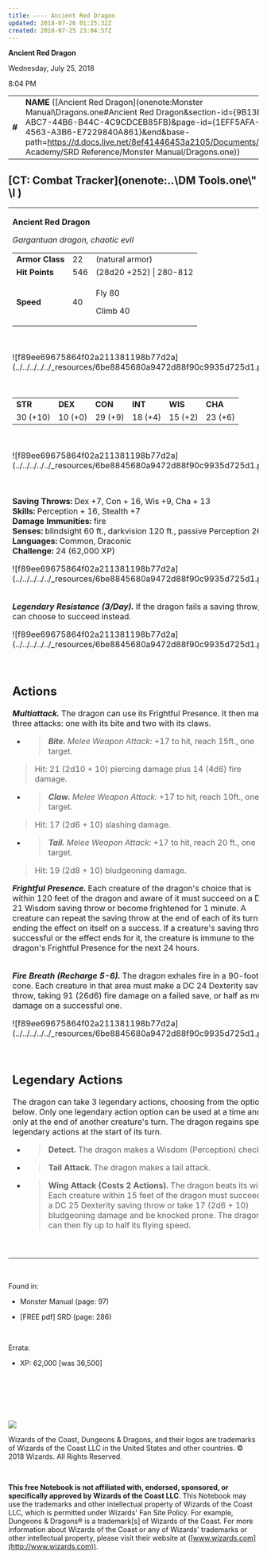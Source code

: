 ```yaml
---
title: ---- Ancient Red Dragon
updated: 2018-07-26 01:25:32Z
created: 2018-07-25 23:04:57Z
---
```


**Ancient Red Dragon**

Wednesday, July 25, 2018

8:04 PM

|        |                                                                                                                                                                                                                                                                                                                      |        |         |         |     |       |          |
|--------|----------------------------------------------------------------------------------------------------------------------------------------------------------------------------------------------------------------------------------------------------------------------------------------------------------------------|--------|---------|---------|-----|-------|----------|
| **\#** | **NAME** ([Ancient Red Dragon](onenote:Monster Manual\\Dragons.one#Ancient Red Dragon&section-id={9B13BEB9-ABC7-44B6-B44C-4C9CDCEB85FB}&page-id={1EFF5AFA-6D5E-4563-A3B6-E7229840A861}&end&base-path=https://d.docs.live.net/8ef41446453a2105/Documents/Adventure Academy/SRD Reference/Monster Manual/Dragons.one)) | **22** | **546** | **546** | \-  | Notes | 36500 XP |

## [CT: Combat Tracker](onenote:..\\DM Tools.one\\" \l )

<table><tbody><tr class="odd"><td><p><strong>Ancient Red Dragon</strong></p><p><em>Gargantuan dragon, chaotic evil<br />
</em></p><table><tbody><tr class="odd"><td><strong>Armor Class</strong></td><td>22</td><td>(natural armor)</td></tr><tr class="even"><td><strong>Hit Points</strong></td><td>546</td><td>(28d20 +252) | 280-812</td></tr><tr class="odd"><td><strong>Speed</strong></td><td>40</td><td><p>Fly 80</p><p>Climb 40</p></td></tr></tbody></table><p> </p><p>![f89ee69675864f02a211381198b77d2a](../../../../../_resources/6be8845680a9472d88f90c9935d725d1.png)</p><p> </p><table><tbody><tr class="odd"><td><strong>STR</strong></td><td><strong>DEX</strong></td><td><strong>CON</strong></td><td><strong>INT</strong></td><td><strong>WIS</strong></td><td><strong>CHA</strong></td></tr><tr class="even"><td>30 (+10)</td><td>10 (+0)</td><td>29 (+9)</td><td>18 (+4)</td><td>15 (+2)</td><td>23 (+6)</td></tr></tbody></table><p> </p><p>![f89ee69675864f02a211381198b77d2a](../../../../../_resources/6be8845680a9472d88f90c9935d725d1.png)</p><p> </p><p><strong>Saving Throws:</strong> Dex +7, Con + 16, Wis +9, Cha + 13<br />
<strong>Skills:</strong> Perception + 16, Stealth +7<br />
<strong>Damage Immunities:</strong> fire<br />
<strong>Senses:</strong> blindsight 60 ft., darkvision 120 ft., passive Perception 26<br />
<strong>Languages:</strong> Common, Draconic<br />
<strong>Challenge:</strong> 24 (62,000 XP)</p><p>![f89ee69675864f02a211381198b77d2a](../../../../../_resources/6be8845680a9472d88f90c9935d725d1.png)</p><p><em><strong><br />
Legendary Resistance (3/Day).</strong></em> If the dragon fails a saving throw, it can choose to succeed instead.</p><p>![f89ee69675864f02a211381198b77d2a](../../../../../_resources/6be8845680a9472d88f90c9935d725d1.png)</p><p> </p><h2 id="actions"><strong>Actions</strong></h2><p><em><strong>Multiattack.</strong></em> The dragon can use its Frightful Presence. It then makes three attacks: one with its bite and two with its claws.</p><ul><li><blockquote><p><em><strong>Bite.</strong> Melee Weapon Attack:</em> +17 to hit, reach 15ft., one target.</p></blockquote></li></ul><blockquote><p>Hit: 21 (2d10 + 10) piercing damage plus 14 (4d6) fire damage.</p></blockquote><ul><li><blockquote><p><em><strong>Claw.</strong> Melee Weapon Attack:</em> +17 to hit, reach 10ft., one target.</p></blockquote></li></ul><blockquote><p>Hit: 17 (2d6 + 10) slashing damage.</p></blockquote><ul><li><blockquote><p><em><strong>Tail.</strong> Melee Weapon Attack:</em> +17 to hit, reach 20 ft., one target.</p></blockquote></li></ul><blockquote><p>Hit: 19 (2d8 + 10) bludgeoning damage.</p></blockquote><p><em><strong>Frightful Presence.</strong></em> Each creature of the dragon's choice that is within 120 feet of the dragon and aware of it must succeed on a DC 21 Wisdom saving throw or become frightened for 1 minute. A creature can repeat the saving throw at the end of each of its turns, ending the effect on itself on a success. If a creature's saving throw is successful or the effect ends for it, the creature is immune to the dragon's Frightful Presence for the next 24 hours.</p><p><em><strong><br />
Fire Breath (Recharge 5-6).</strong></em> The dragon exhales fire in a 90-foot cone. Each creature in that area must make a DC 24 Dexterity saving throw, taking 91 (26d6) fire damage on a failed save, or half as much damage on a successful one.</p><p>![f89ee69675864f02a211381198b77d2a](../../../../../_resources/6be8845680a9472d88f90c9935d725d1.png)</p><p> </p><h2 id="legendary-actions"><strong>Legendary Actions</strong></h2><p>The dragon can take 3 legendary actions, choosing from the options below. Only one legendary action option can be used at a time and only at the end of another creature's turn. The dragon regains spent legendary actions at the start of its turn.</p><ul><li><blockquote><p><strong>Detect.</strong> The dragon makes a Wisdom (Perception) check.</p></blockquote></li><li><blockquote><p><strong>Tail Attack.</strong> The dragon makes a tail attack.</p></blockquote></li><li><blockquote><p><strong>Wing Attack (Costs 2 Actions).</strong> The dragon beats its wings. Each creature within 15 feet of the dragon must succeed on a DC 25 Dexterity saving throw or take 17 (2d6 + 10) bludgeoning damage and be knocked prone. The dragon can then fly up to half its flying speed.</p></blockquote></li></ul><p> </p></td></tr></tbody></table>

 

Found in:

-   Monster Manual (page: 97)

-   \[FREE pdf\] SRD (page: 286)

 

Errata:

-   XP: 62,000 \[was 36,500\]

 

 

 

![](tmp\media\image2.png)

Wizards of the Coast, Dungeons & Dragons, and their logos are trademarks of Wizards of the Coast LLC in the United States and other countries. © 2018 Wizards. All Rights Reserved.

 

**This free Notebook is not affiliated with, endorsed, sponsored, or specifically approved by Wizards of the Coast LLC**. This Notebook may use the trademarks and other intellectual property of Wizards of the Coast LLC, which is permitted under Wizards' Fan Site Policy. For example, Dungeons & Dragons® is a trademark\[s\] of Wizards of the Coast. For more information about Wizards of the Coast or any of Wizards' trademarks or other intellectual property, please visit their website at ([www.wizards.com](http://www.wizards.com)).
